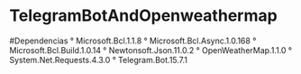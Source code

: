 # TelegramBotAndOpenweathermap

#Dependencias
° Microsoft.Bcl.1.1.8
° Microsoft.Bcl.Async.1.0.168
° Microsoft.Bcl.Build.1.0.14
° Newtonsoft.Json.11.0.2
° OpenWeatherMap.1.1.0
° System.Net.Requests.4.3.0
° Telegram.Bot.15.7.1
